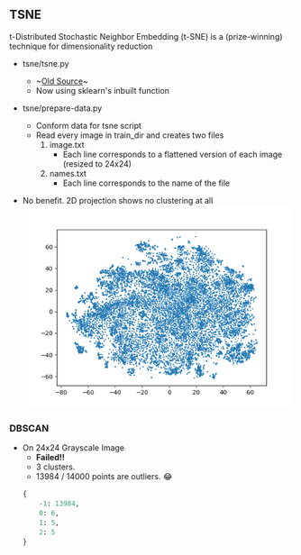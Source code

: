## TSNE

t-Distributed Stochastic Neighbor Embedding (t-SNE) is a (prize-winning) technique for dimensionality reduction

- tsne/tsne.py   
    - ~[Old Source](https://lvdmaaten.github.io/tsne/)~
    - Now using sklearn's inbuilt function

- tsne/prepare-data.py
    - Conform data for tsne script
    - Read every image in train_dir and creates two files
        1. image.txt
            - Each line corresponds to a flattened version of each image (resized to 24x24)
        2. names.txt
            - Each line corresponds to the name of the file

- No benefit. 2D projection shows no clustering at all
    ![](results/2d-tsne-plot.png)
 
### DBSCAN 

- On 24x24 Grayscale Image
    + **Failed!!**
    + 3 clusters.
    + 13984 / 14000 points are outliers. :joy:
    ```python
    {   
        -1: 13984, 
        0: 6, 
        1: 5, 
        2: 5
    }
    ```
